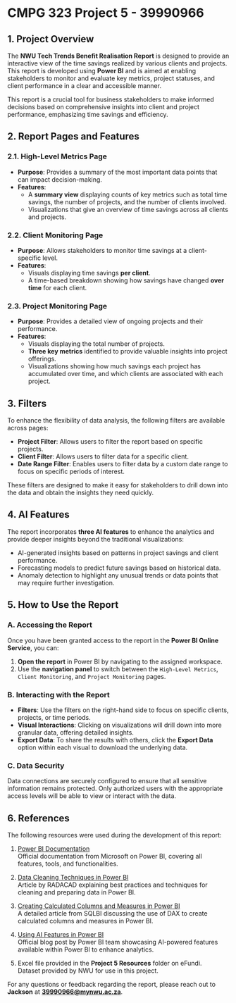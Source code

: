# CMPG 323 Project 5 - 39990966

## 1. Project Overview
The **NWU Tech Trends Benefit Realisation Report** is designed to provide an interactive view of the time savings realized by various clients and projects. This report is developed using **Power BI** and is aimed at enabling stakeholders to monitor and evaluate key metrics, project statuses, and client performance in a clear and accessible manner.

This report is a crucial tool for business stakeholders to make informed decisions based on comprehensive insights into client and project performance, emphasizing time savings and efficiency.

## 2. Report Pages and Features

### 2.1. High-Level Metrics Page
- **Purpose**: Provides a summary of the most important data points that can impact decision-making.
- **Features**:
  - A **summary view** displaying counts of key metrics such as total time savings, the number of projects, and the number of clients involved.
  - Visualizations that give an overview of time savings across all clients and projects.

### 2.2. Client Monitoring Page
- **Purpose**: Allows stakeholders to monitor time savings at a client-specific level.
- **Features**:
  - Visuals displaying time savings **per client**.
  - A time-based breakdown showing how savings have changed **over time** for each client.

### 2.3. Project Monitoring Page
- **Purpose**: Provides a detailed view of ongoing projects and their performance.
- **Features**:
  - Visuals displaying the total number of projects.
  - **Three key metrics** identified to provide valuable insights into project offerings.
  - Visualizations showing how much savings each project has accumulated over time, and which clients are associated with each project.

## 3. Filters
To enhance the flexibility of data analysis, the following filters are available across pages:
- **Project Filter**: Allows users to filter the report based on specific projects.
- **Client Filter**: Allows users to filter data for a specific client.
- **Date Range Filter**: Enables users to filter data by a custom date range to focus on specific periods of interest.

These filters are designed to make it easy for stakeholders to drill down into the data and obtain the insights they need quickly.

## 4. AI Features
The report incorporates **three AI features** to enhance the analytics and provide deeper insights beyond the traditional visualizations:
- AI-generated insights based on patterns in project savings and client performance.
- Forecasting models to predict future savings based on historical data.
- Anomaly detection to highlight any unusual trends or data points that may require further investigation.

## 5. How to Use the Report

### A. Accessing the Report
Once you have been granted access to the report in the **Power BI Online Service**, you can:
1. **Open the report** in Power BI by navigating to the assigned workspace.
2. Use the **navigation panel** to switch between the `High-Level Metrics`, `Client Monitoring`, and `Project Monitoring` pages.

### B. Interacting with the Report
- **Filters**: Use the filters on the right-hand side to focus on specific clients, projects, or time periods.
- **Visual Interactions**: Clicking on visualizations will drill down into more granular data, offering detailed insights.
- **Export Data**: To share the results with others, click the **Export Data** option within each visual to download the underlying data.

### C. Data Security
Data connections are securely configured to ensure that all sensitive information remains protected. Only authorized users with the appropriate access levels will be able to view or interact with the data.

## 6. References
The following resources were used during the development of this report:

1. [Power BI Documentation](https://docs.microsoft.com/en-us/power-bi/)  
   Official documentation from Microsoft on Power BI, covering all features, tools, and functionalities.
   
2. [Data Cleaning Techniques in Power BI](https://radacad.com/data-preparation-techniques-for-power-bi)  
   Article by RADACAD explaining best practices and techniques for cleaning and preparing data in Power BI.
   
4. [Creating Calculated Columns and Measures in Power BI](https://www.sqlbi.com/articles/calculated-columns-and-measures-in-dax/)  
   A detailed article from SQLBI discussing the use of DAX to create calculated columns and measures in Power BI.

5. [Using AI Features in Power BI](https://powerbi.microsoft.com/en-us/blog/ai-features-in-power-bi/)  
   Official blog post by Power BI team showcasing AI-powered features available within Power BI to enhance analytics.

6. Excel file provided in the **Project 5 Resources** folder on eFundi.  
   Dataset provided by NWU for use in this project.


For any questions or feedback regarding the report, please reach out to **Jackson** at **39990966@mynwu.ac.za**.
